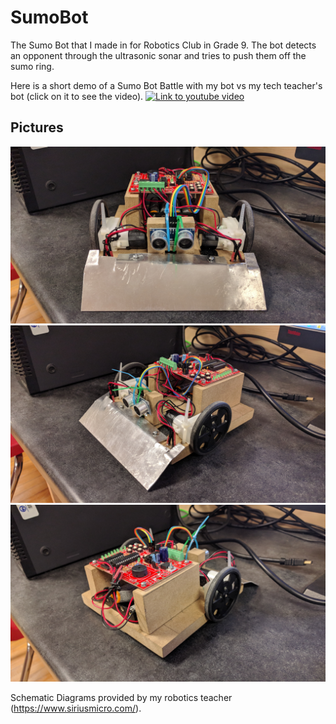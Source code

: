 # SumoBot
The Sumo Bot that I made in for Robotics Club in Grade 9. The bot detects an opponent through the ultrasonic sonar and tries to push them off the sumo ring.

Here is a short demo of a Sumo Bot Battle with my bot vs my tech teacher's bot (click on it to see the video).
[![Link to youtube video](./SumoBotPics/SumoGif.gif)](https://www.youtube.com/watch?v=O3whnSKX0yQ)

## Pictures
![SumoBotAshishPic3](./SumoBotPics/SumoBotAshishPic3.jpg)
![SumoBotAshishPic1](./SumoBotPics/SumoBotAshishPic1.jpg)
![SumoBotAshishPic2](./SumoBotPics/SumoBotAshishPic2.jpg)

Schematic Diagrams provided by my robotics teacher (https://www.siriusmicro.com/).
